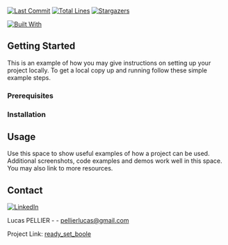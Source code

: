 [![Last Commit][last-commit]][project-url]
[![Total Lines][total-lines]][project-url]
[![Stargazers][stars-shield]][stars-url]

[![Built With][built-with-c++]][project-url]

## Getting Started

This is an example of how you may give instructions on setting up your project locally.
To get a local copy up and running follow these simple example steps.

### Prerequisites

### Installation

## Usage

Use this space to show useful examples of how a project can be used. Additional screenshots, code examples and demos work well in this space. You may also link to more resources.

## Contact

[![LinkedIn][linkedin-shield]][linkedin-url]

Lucas PELLIER - - pellierlucas@gmail.com

Project Link: [ready_set_boole](https://github.com/lpellier/ready_set_boole)

[built-with-c++]: https://img.shields.io/badge/built%20with-C++-green

[project-url]: https://github.com/lpellier/ready_set_boole

[total-lines]: https://img.shields.io/tokei/lines/github/lpellier/ready_set_boole
[last-commit]: https://img.shields.io/github/last-commit/lpellier/ready_set_boole?style=flat

[stars-shield]: https://img.shields.io/github/stars/lpellier/ready_set_boole.svg?style=flat
[stars-url]: https://github.com/lpellier/ready_set_boole/stargazers
[linkedin-shield]: https://img.shields.io/badge/-LinkedIn-black.svg?flat&logo=linkedin&colorB=555
[linkedin-url]: https://linkedin.com/in/linkedin_username
[product-screenshot]: images/screenshot.png
[React.js]: https://img.shields.io/badge/React-20232A?style=for-the-badge&logo=react&logoColor=61DAFB
[React-url]: https://reactjs.org/ 